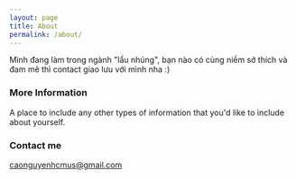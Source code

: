 ```yaml
---
layout: page
title: About
permalink: /about/
---
```


Mình đang làm trong ngành "lẩu nhúng", bạn nào có cùng niềm sở thích và đam mê thì contact giao lưu  với mình nha :)

### More Information

A place to include any other types of information that you'd like to include about yourself.

### Contact me

[caonguyenhcmus@gmail.com](mailto:caonguyenhcmus@gmail.com)
